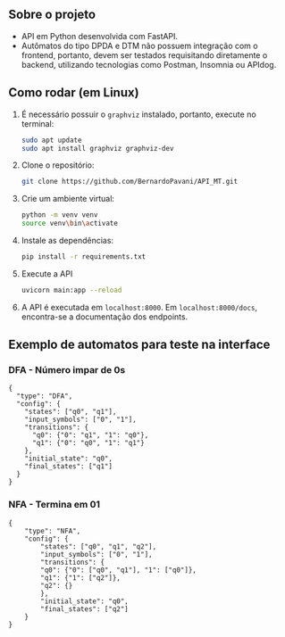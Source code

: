 ##  Sobre o projeto
- API em Python desenvolvida com FastAPI.
- Autômatos do tipo DPDA e DTM não possuem integração com o frontend, portanto, devem ser testados requisitando diretamente o backend, utilizando tecnologias como Postman, Insomnia ou APIdog.

##  Como rodar (em Linux)
1. É necessário possuir o `graphviz` instalado, portanto, execute no terminal:
    ```bash
    sudo apt update
    sudo apt install graphviz graphviz-dev
2. Clone o repositório:
    ```bash
    git clone https://github.com/BernardoPavani/API_MT.git
3. Crie um ambiente virtual:
   ```bash
   python -m venv venv
   source venv\bin\activate
4. Instale as dependências:
    ```bash
    pip install -r requirements.txt
5. Execute a API
    ```bash
    uvicorn main:app --reload
6. A API é executada em `localhost:8000`. Em `localhost:8000/docs`, encontra-se a documentação dos endpoints.

##  Exemplo de automatos para teste na interface

### DFA - Número impar de 0s
    {
      "type": "DFA",
      "config": {
        "states": ["q0", "q1"],
        "input_symbols": ["0", "1"],
        "transitions": {
          "q0": {"0": "q1", "1": "q0"},
          "q1": {"0": "q0", "1": "q1"}
        },
        "initial_state": "q0",
        "final_states": ["q1"]
      }
    }

### NFA - Termina em 01
    {
        "type": "NFA",
        "config": {
            "states": ["q0", "q1", "q2"],
            "input_symbols": ["0", "1"],
            "transitions": {
            "q0": {"0": ["q0", "q1"], "1": ["q0"]},
            "q1": {"1": ["q2"]},
            "q2": {}
            },
            "initial_state": "q0",
            "final_states": ["q2"]
        }
    }



